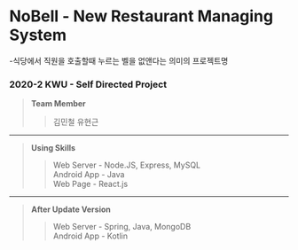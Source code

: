 # NoBell - New Restaurant Managing System    
-식당에서 직원을 호출할때 누르는 벨을 없앤다는 의미의 프로젝트명
### 2020-2 KWU - Self Directed Project

> **Team Member**
> > 김민철
> > 유현근

***

> **Using Skills**
> > Web Server - Node.JS, Express, MySQL    
> > Android App - Java    
> > Web Page - React.js    

***

> **After Update Version**    
> > Web Server - Spring, Java, MongoDB    
> > Android App - Kotlin    
